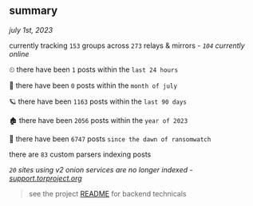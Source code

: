 
## summary
_july 1st, 2023_

currently tracking `153` groups across `273` relays & mirrors - _`104` currently online_

⏲ there have been `1` posts within the `last 24 hours`

🦈 there have been `0` posts within the `month of july`

🪐 there have been `1163` posts within the `last 90 days`

🏚 there have been `2056` posts within the `year of 2023`

🦕 there have been `6747` posts `since the dawn of ransomwatch`

there are `83` custom parsers indexing posts

_`20` sites using v2 onion services are no longer indexed - [support.torproject.org](https://support.torproject.org/onionservices/v2-deprecation/)_

> see the project [README](https://github.com/joshhighet/ransomwatch#ransomwatch--) for backend technicals
